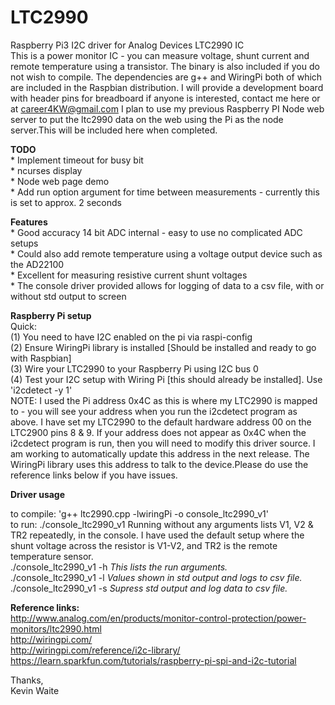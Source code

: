 # LTC2990
Raspberry Pi3 I2C driver for Analog Devices LTC2990 IC<br>
This is a power monitor IC - you can measure voltage, shunt current and remote temperature using a transistor. The binary is also included if you do not wish to compile. The dependencies are g++ and WiringPi both of which are included in the Raspbian distribution. I will provide a development board with header pins for breadboard if anyone is interested, contact me here or at career4KW@gmail.com
I plan to use my previous Raspberry PI Node web server to put the ltc2990 data on the web using the Pi as the node server.This will be included here when completed.

<b>TODO</b><br>
    * Implement timeout for busy bit <br>
    * ncurses display<br>
    * Node web page demo<br>
    * Add run option argument for time between measurements - currently this is set to approx. 2 seconds
  
<b>Features</b><br>
    * Good accuracy 14 bit ADC internal - easy to use no complicated ADC setups <br>
    * Could also add remote temperature using a voltage output device such as the AD22100 <br>
    * Excellent for measuring resistive current shunt voltages<br>
    * The console driver provided allows for logging of data to a csv file, with or without std output to screen<br>
    
<b>Raspberry Pi setup</b><br>
    Quick:<br>
    (1) You need to have I2C enabled on the pi via raspi-config <br>
    (2) Ensure WiringPi library is installed [Should be installed and ready to go with Raspbian] <br>
    (3) Wire your LTC2990 to your Raspberry Pi using I2C bus 0 <br>
    (4) Test your I2C setup with Wiring Pi [this should already be installed]. Use 'i2cdetect -y 1' <br>
    NOTE: I used the Pi address 0x4C as this is where my LTC2990 is mapped to - you will see your address when 
    you run the i2cdetect program as above. I have set my LTC2990 to the default hardware address 00 on the LTC2900 pins 8 &     9. If your address does not appear as 0x4C when the i2cdetect program is run, then you will need to modify this driver source. I am working to automatically update this address in the next release. The WiringPi library uses this address to talk to the device.Please do use the reference links below if you have issues.
     

<b>Driver usage</b><br>
    <p>  to compile: 'g++ ltc2990.cpp -lwiringPi -o console_ltc2990_v1' <br>
         to run: ./console_ltc2990_v1
         Running without any arguments lists V1, V2 & TR2 repeatedly, in the console. I have used the default setup where the            shunt voltage across the resistor is V1-V2, and TR2 is the remote temperature sensor.<br>
   ./console_ltc2990_v1 -h <i>This lists the run arguments.</i><br>
   ./console_ltc2990_v1 -l <i> Values shown in std output and logs to csv file.</i><br>
   ./console_ltc2990_v1 -s <i> Supress std output and log data to csv file.</i><br>
    
<b>Reference links: </b><br>
http://www.analog.com/en/products/monitor-control-protection/power-monitors/ltc2990.html<br>
http://wiringpi.com/<br>
http://wiringpi.com/reference/i2c-library/<br>
https://learn.sparkfun.com/tutorials/raspberry-pi-spi-and-i2c-tutorial<br>

Thanks,<br>
Kevin Waite
